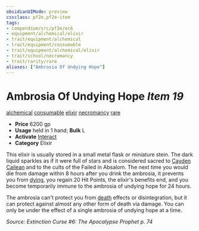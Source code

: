 ```yaml
---
obsidianUIMode: preview
cssclass: pf2e,pf2e-item
tags:
- compendium/src/pf2e/ec6
- equipment/alchemical/elixir
- trait/equipment/alchemical
- trait/equipment/consumable
- trait/equipment/alchemical/elixir
- trait/school/necromancy
- trait/rarity/rare
aliases: ["Ambrosia Of Undying Hope"]
---
```

# Ambrosia Of Undying Hope *Item 19*  
[alchemical](alchemical.md)  [consumable](consumable.md)  [elixir](elixir.md)  [necromancy](necromancy.md)  [rare](rare.md)  

- **Price** 6200 gp
- **Usage** held in 1 hand; **Bulk** L
- **Activate** [Interact](interact.md)
- **Category** Elixir

This elixir is usually stored in a small metal flask or miniature stein. The dark liquid sparkles as if it were full of stars and is considered sacred to [Cayden Cailean](../../setting/deities/cayden-cailean.md) and to the cults of the Failed in Absalom. The next time you would die from damage within 8 hours after you drink the ambrosia, it prevents you from [dying](conditions.md#Dying), you regain 20 Hit Points, the elixir's benefits end, and you become temporarily immune to the ambrosia of undying hope for 24 hours.

The ambrosia can't protect you from [death](death.md) effects or disintegration, but it can protect against almost any other form of death via damage. You can only be under the effect of a single ambrosia of undying hope at a time.

*Source: Extinction Curse #6: The Apocalypse Prophet p. 74*